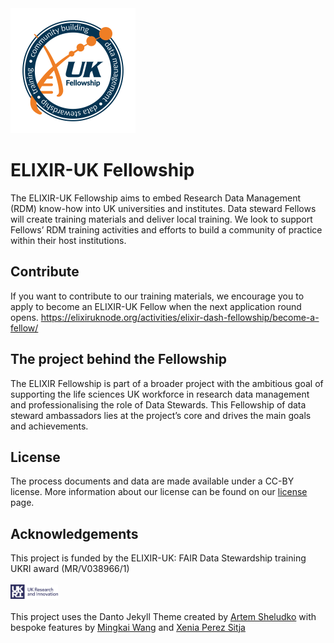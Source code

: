 <img src="/images/main-logo.png" alt="ELXIR-UK Fellowship logo" width="200"/>


# ELIXIR-UK Fellowship
The ELIXIR-UK Fellowship aims to embed Research Data Management (RDM) know-how into UK universities and institutes. Data steward Fellows will create training materials and deliver local training. We look to support Fellows’ RDM training activities and efforts to build a community of practice within their host institutions. 


## Contribute
If you want to contribute to our training materials, we encourage you to apply to become an ELIXIR-UK Fellow when the next application round opens.
https://elixiruknode.org/activities/elixir-dash-fellowship/become-a-fellow/


## The project behind the Fellowship

The ELIXIR Fellowship is part of a broader project with the ambitious goal of supporting the life sciences UK workforce in research data management and professionalising the role of Data Stewards.
This Fellowship of data steward ambassadors lies at the project’s core and drives the main goals and achievements.


## License

The process documents and data are made available under a CC-BY license. More information about our license can be found on our [license](LICENSE) page.

## Acknowledgements
This project is funded by the ELIXIR-UK: FAIR Data Stewardship training UKRI award (MR/V038966/1)
<br>
<br>
<img src="/images/funders.png" width="15%">
<br>
<br>
This project uses the Danto Jekyll Theme created by [Artem Sheludko](https://github.com/artemsheludko) with bespoke features by [Mingkai Wang](https://github.com/Mingkai14) and [Xenia Perez Sitja](https://github.com/sitjart)
